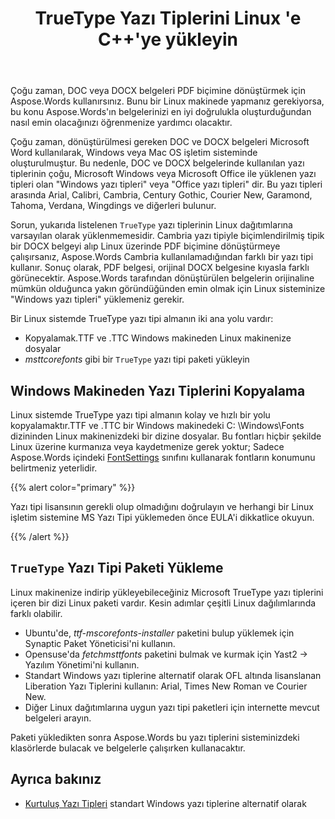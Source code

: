 ﻿---
title: TrueType Yazı Tiplerini Linux 'e C++'ye yükleyin
second_title: Aspose.Words için C++
articleTitle: TrueType Yazı Tiplerini Linux üzerine yükle
linktitle: TrueType Yazı Tiplerini Linux üzerine yükle
description: "Aspose.Words için C++ Linux makinede Microsoft Word kullanılarak oluşturulan bir belgenin en iyi doğrulukla oluşturulmasına izin verir. Bunu başarmak için, yazı tipi dosyalarını bir Windows makineden kopyalayın veya `TrueType` yazı tipi paketini Linux makinenize yükleyin."
type: docs
weight: 20
url: /tr/cpp/install-truetype-fonts-on-linux/
---

Çoğu zaman, DOC veya DOCX belgeleri PDF biçimine dönüştürmek için Aspose.Words kullanırsınız. Bunu bir Linux makinede yapmanız gerekiyorsa, bu konu Aspose.Words'ın belgelerinizi en iyi doğrulukla oluşturduğundan nasıl emin olacağınızı öğrenmenize yardımcı olacaktır.

Çoğu zaman, dönüştürülmesi gereken DOC ve DOCX belgeleri Microsoft Word kullanılarak, Windows veya Mac OS işletim sisteminde oluşturulmuştur. Bu nedenle, DOC ve DOCX belgelerinde kullanılan yazı tiplerinin çoğu, Microsoft Windows veya Microsoft Office ile yüklenen yazı tipleri olan "Windows yazı tipleri" veya "Office yazı tipleri" dir. Bu yazı tipleri arasında Arial, Calibri, Cambria, Century Gothic, Courier New, Garamond, Tahoma, Verdana, Wingdings ve diğerleri bulunur.

Sorun, yukarıda listelenen `TrueType` yazı tiplerinin Linux dağıtımlarına varsayılan olarak yüklenmemesidir. Cambria yazı tipiyle biçimlendirilmiş tipik bir DOCX belgeyi alıp Linux üzerinde PDF biçimine dönüştürmeye çalışırsanız, Aspose.Words Cambria kullanılamadığından farklı bir yazı tipi kullanır. Sonuç olarak, PDF belgesi, orijinal DOCX belgesine kıyasla farklı görünecektir. Aspose.Words tarafından dönüştürülen belgelerin orijinaline mümkün olduğunca yakın göründüğünden emin olmak için Linux sisteminize "Windows yazı tipleri" yüklemeniz gerekir.

Bir Linux sistemde TrueType yazı tipi almanın iki ana yolu vardır:

- Kopyalamak.TTF ve .TTC Windows makineden Linux makinenize dosyalar
- *msttcorefonts* gibi bir `TrueType` yazı tipi paketi yükleyin

## Windows Makineden Yazı Tiplerini Kopyalama

Linux sistemde TrueType yazı tipi almanın kolay ve hızlı bir yolu kopyalamaktır.TTF ve .TTC bir Windows makinedeki C: \Windows\Fonts dizininden Linux makinenizdeki bir dizine dosyalar. Bu fontları hiçbir şekilde Linux üzerine kurmanıza veya kaydetmenize gerek yoktur; Sadece Aspose.Words içindeki [FontSettings](https://reference.aspose.com/words/cpp/class/aspose.words.fonts.font_settings) sınıfını kullanarak fontların konumunu belirtmeniz yeterlidir.

{{% alert color="primary" %}}

Yazı tipi lisansının gerekli olup olmadığını doğrulayın ve herhangi bir Linux işletim sistemine MS Yazı Tipi yüklemeden önce EULA'i dikkatlice okuyun.

{{% /alert %}}

## `TrueType` Yazı Tipi Paketi Yükleme

Linux makinenize indirip yükleyebileceğiniz Microsoft TrueType yazı tiplerini içeren bir dizi Linux paketi vardır. Kesin adımlar çeşitli Linux dağılımlarında farklı olabilir.

- Ubuntu'de, *ttf-mscorefonts-installer* paketini bulup yüklemek için Synaptic Paket Yöneticisi'ni kullanın.
- Opensuse'da *fetchmsttfonts* paketini bulmak ve kurmak için Yast2 → Yazılım Yönetimi'ni kullanın.
- Standart Windows yazı tiplerine alternatif olarak OFL altında lisanslanan Liberation Yazı Tiplerini kullanın: Arial, Times New Roman ve Courier New.
- Diğer Linux dağıtımlarına uygun yazı tipi paketleri için internette mevcut belgeleri arayın.

Paketi yükledikten sonra Aspose.Words bu yazı tiplerini sisteminizdeki klasörlerde bulacak ve belgelerle çalışırken kullanacaktır.

## Ayrıca bakınız

- [Kurtuluş Yazı Tipleri](https://github.com/liberationfonts) standart Windows yazı tiplerine alternatif olarak
